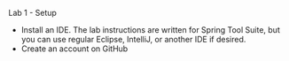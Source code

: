 Lab 1 - Setup
- Install an IDE.  The lab instructions are written for Spring Tool Suite, but you can use regular Eclipse, IntelliJ, or another IDE if desired.
- Create an account on GitHub

